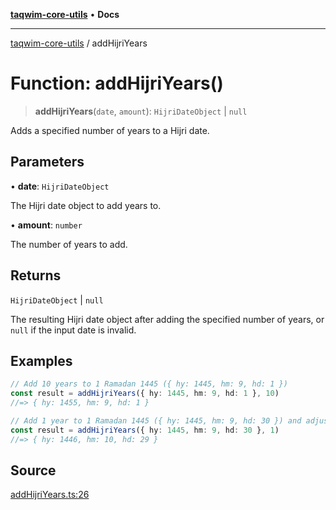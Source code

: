 [**taqwim-core-utils**](../README.md) • **Docs**

---

[taqwim-core-utils](../globals.md) / addHijriYears

# Function: addHijriYears()

> **addHijriYears**(`date`, `amount`): `HijriDateObject` \| `null`

Adds a specified number of years to a Hijri date.

## Parameters

• **date**: `HijriDateObject`

The Hijri date object to add years to.

• **amount**: `number`

The number of years to add.

## Returns

`HijriDateObject` \| `null`

The resulting Hijri date object after adding the specified number of years, or `null` if the input date is invalid.

## Examples

```ts
// Add 10 years to 1 Ramadan 1445 ({ hy: 1445, hm: 9, hd: 1 })
const result = addHijriYears({ hy: 1445, hm: 9, hd: 1 }, 10)
//=> { hy: 1455, hm: 9, hd: 1 }
```

```ts
// Add 1 year to 1 Ramadan 1445 ({ hy: 1445, hm: 9, hd: 30 }) and adjust the month
const result = addHijriYears({ hy: 1445, hm: 9, hd: 30 }, 1)
//=> { hy: 1446, hm: 10, hd: 29 }
```

## Source

[addHijriYears.ts:26](https://github.com/boussadjra/taqwim/blob/a16e0483140d22a326ae33586f5bfb208d318d3e/packages/core-utils/src/lib/addHijriYears.ts#L26)
